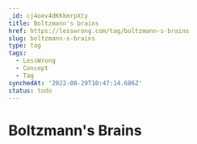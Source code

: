 ```yaml
---
_id: cj4oev4dKKkmrpXty
title: Boltzmann's brains
href: https://lesswrong.com/tag/boltzmann-s-brains
slug: boltzmann-s-brains
type: tag
tags:
  - LessWrong
  - Concept
  - Tag
synchedAt: '2022-08-29T10:47:14.686Z'
status: todo
---
```


# Boltzmann's Brains
